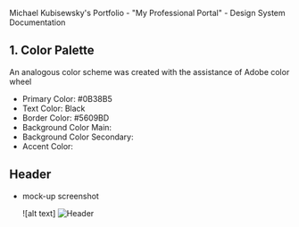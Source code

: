 Michael Kubisewsky's Portfolio - "My Professional Portal" - Design System Documentation

## 1. Color Palette

An analogous color scheme was created with the assistance of Adobe color wheel

- Primary Color: #0B38B5
- Text Color: Black
- Border Color: #5609BD
- Background Color Main:
- Background Color Secondary:
- Accent Color: 

## Header

- mock-up screenshot

  ![alt text] ![Header](https://github.com/user-attachments/assets/924799db-f9b6-4f1f-864c-18092e090945)

 
